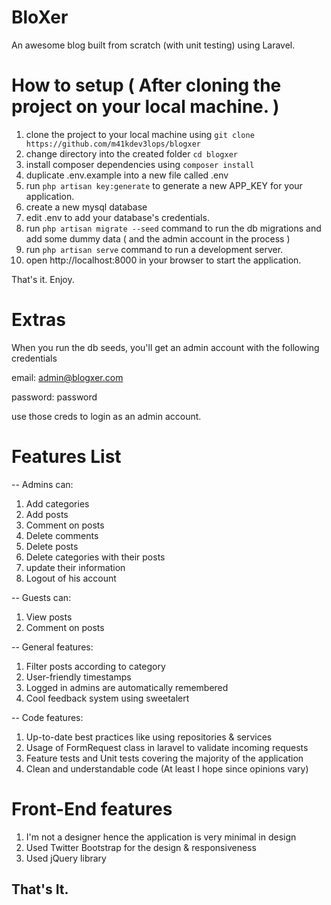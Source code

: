 # BloXer
An awesome blog built from scratch (with unit testing) using Laravel.

# How to setup ( After cloning the project on your local machine. )

1. clone the project to your local machine using `git clone https://github.com/m41kdev3lops/blogxer`
2. change directory into the created folder `cd blogxer`
3. install composer dependencies using `composer install`
4. duplicate .env.example into a new file called .env
5. run `php artisan key:generate` to generate a new APP_KEY for your application.
6. create a new mysql database
7. edit .env to add your database's credentials.
8. run `php artisan migrate --seed` command to run the db migrations and add some dummy data ( and the admin account in the process )
9. run `php artisan serve` command to run a development server.
10. open http://localhost:8000 in your browser to start the application.

That's it. Enjoy.

# Extras

When you run the db seeds, you'll get an admin account with the following credentials

email: admin@blogxer.com

password: password

use those creds to login as an admin account.

# Features List
-- Admins can:
1. Add categories
2. Add posts
3. Comment on posts
4. Delete comments
5. Delete posts
6. Delete categories with their posts
7. update their information
8. Logout of his account

-- Guests can:
1. View posts
2. Comment on posts

-- General features:
1. Filter posts according to category
2. User-friendly timestamps
3. Logged in admins are automatically remembered
4. Cool feedback system using sweetalert

-- Code features:
1. Up-to-date best practices like using repositories & services
2. Usage of FormRequest class in laravel to validate incoming requests
3. Feature tests and Unit tests covering the majority of the application
4. Clean  and understandable code (At least I hope since opinions vary)

# Front-End features
1. I'm not a designer hence the application is very minimal in design
2. Used Twitter Bootstrap for the design & responsiveness 
3. Used jQuery library

## That's It.
